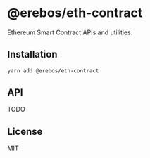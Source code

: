 # @erebos/eth-contract

Ethereum Smart Contract APIs and utilities.

## Installation

```sh
yarn add @erebos/eth-contract
```

## API

TODO

## License

MIT
